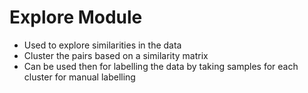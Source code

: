 # Explore Module
* Used to explore similarities in the data
* Cluster the pairs based on a similarity matrix
* Can be used then for labelling the data by taking samples for each cluster for manual labelling
